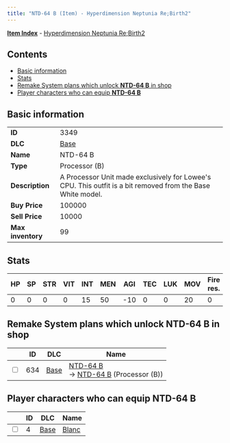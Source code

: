 ```yaml
---
title: "NTD-64 B (Item) - Hyperdimension Neptunia Re;Birth2"
---
```


[**Item Index**](/neptunia/rb2/item/index.html) - [Hyperdimension Neptunia Re;Birth2](/neptunia/rb2)

## Contents

- [Basic information](#basic-information)
- [Stats](#stats)
- [Remake System plans which unlock **NTD-64 B** in shop](#remake-system-plans-which-unlock-ntd-64-b-in-shop)
- [Player characters who can equip **NTD-64 B**](#player-characters-who-can-equip-ntd-64-b)

## Basic information

|   |   |
| -- | -- |
| **ID** | 3349 |
| **DLC** | [Base](/neptunia/rb2/dlc/0-base.html) |
| **Name** | NTD-64 B |
| **Type** | Processor (B) |
| **Description** | A Processor Unit made exclusively for Lowee's CPU. This outfit is a bit removed from the Base White model. |
| **Buy Price** | 100000 |
| **Sell Price** | 10000 |
| **Max inventory** | 99 |

## Stats

| HP | SP | STR | VIT | INT | MEN | AGI | TEC | LUK | MOV | Fire res. | Ice res. | Wind res. | Lightning res. |
| -- | -- | --- | --- | --- | --- | --- | --- | --- | --- | --------- | -------- | --------- | -------------- |
| 0 | 0 | 0 | 0 | 15 | 50 | -10 | 0 | 0 | 20 | 0 | 0 | 0 | 0 |

## Remake System plans which unlock **NTD-64 B** in shop

|    | ID | DLC | Name |
| -- | -- | --- | ---- |
| <input type="checkbox" id="rb2-remake-0-634" class="trackbox" /> | 634 | [Base](/neptunia/rb2/dlc/0-base.html) | [NTD-64 B](/neptunia/rb2/remake/0-634-ntd-64-b.html)<br />→ [NTD-64 B](/neptunia/rb2/item/0-3349-ntd-64-b.html) (Processor (B)) |

## Player characters who can equip **NTD-64 B**

|    | ID | DLC | Name |
| -- | -- | --- | ---- |
| <input type="checkbox" id="rb2-player-0-4" class="trackbox" /> | 4 | [Base](/neptunia/rb2/dlc/0-base.html) | [Blanc](/neptunia/rb2/player/0-4-blanc.html) |